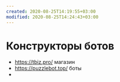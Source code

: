 ```yaml
---
created: 2020-08-25T14:19:55+03:00
modified: 2020-08-25T14:24:43+03:00
---
```


# Конструкторы ботов

* <https://tbiz.pro/> магазин
* <https://puzzlebot.top/> боты
*